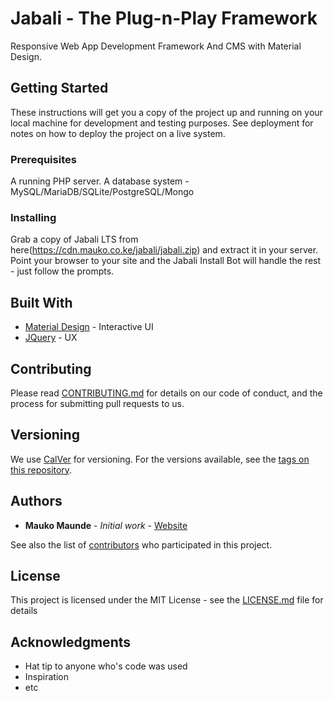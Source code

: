 # Jabali - The Plug-n-Play Framework
Responsive Web App Development Framework And CMS with Material Design.

## Getting Started

These instructions will get you a copy of the project up and running on your local machine for development and testing purposes. See deployment for notes on how to deploy the project on a live system.

### Prerequisites

A running PHP server.
A database system - MySQL/MariaDB/SQLite/PostgreSQL/Mongo

### Installing

Grab a copy of Jabali LTS from here(https://cdn.mauko.co.ke/jabali/jabali.zip) and extract it in your server. Point your browser to your site and the Jabali Install Bot will handle the rest - just follow the prompts.


## Built With

* [Material Design](http://material.io/) - Interactive UI
* [JQuery](https://code.google.com/jquery/) - UX

## Contributing

Please read [CONTRIBUTING.md](CONTRIBUTING.md) for details on our code of conduct, and the process for submitting pull requests to us.

## Versioning

We use [CalVer]( http://calver.org ) for versioning. For the versions available, see the [tags on this repository](https://github.com/maukoese/jabali/tags). 

## Authors

* **Mauko Maunde** - *Initial work* - [Website](https://mauko.co.ke)

See also the list of [contributors](https://github.com/maukoese/jabali/contributors) who participated in this project.

## License

This project is licensed under the MIT License - see the [LICENSE.md](LICENSE) file for details

## Acknowledgments

* Hat tip to anyone who's code was used
* Inspiration
* etc
